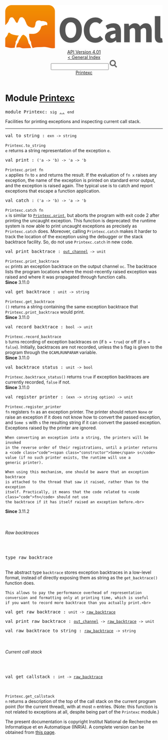 <!-- ((! set title API !)) ((! set documentation !)) ((! set api !)) ((! set nobreadcrumb !)) -->
<div class="api"><header><nav class="toc brand"><a class="brand" href="https://ocaml.org/"><img src="colour-logo-gray.svg" class="svg" alt="OCaml"></a></nav><nav class="toc"><div class="toc_version"><a href="/docs" id="version-select">API Version 4.01</a></div><a href="index.html">&lt; General Index</a><div class="api_search"><input type="text" name="apisearch" id="api_search" oninput="mySearch(false);" onkeypress="this.oninput();" onclick="this.oninput();" onpaste="this.oninput();">
<img src="search_icon.svg" alt="Search" class="svg" onclick="mySearch(false)"></div>
<div id="search_results"></div><div class="toc_title"><a href="#top">Printexc</a></div><ul></ul></nav></header>

<h1>Module <a href="type_Printexc.html">Printexc</a></h1>

<pre><span class="keyword">module</span> Printexc: <code class="code"><span class="keyword">sig</span></code> <a href="Printexc.html">..</a> <code class="code"><span class="keyword">end</span></code></pre><div class="info module top">
Facilities for printing exceptions and inspecting current call stack.<br>
</div>
<hr width="100%">

<pre><span id="VALto_string"><span class="keyword">val</span> to_string</span> : <code class="type">exn -&gt; string</code></pre><div class="info ">
<code class="code"><span class="constructor">Printexc</span>.to_string e</code> returns a string representation of
   the exception <code class="code">e</code>.<br>
</div>

<pre><span id="VALprint"><span class="keyword">val</span> print</span> : <code class="type">('a -&gt; 'b) -&gt; 'a -&gt; 'b</code></pre><div class="info ">
<code class="code"><span class="constructor">Printexc</span>.print fn x</code> applies <code class="code">fn</code> to <code class="code">x</code> and returns the result.
   If the evaluation of <code class="code">fn x</code> raises any exception, the
   name of the exception is printed on standard error output,
   and the exception is raised again.
   The typical use is to catch and report exceptions that
   escape a function application.<br>
</div>

<pre><span id="VALcatch"><span class="keyword">val</span> catch</span> : <code class="type">('a -&gt; 'b) -&gt; 'a -&gt; 'b</code></pre><div class="info ">
<code class="code"><span class="constructor">Printexc</span>.catch fn x</code> is similar to <a href="Printexc.html#VALprint"><code class="code"><span class="constructor">Printexc</span>.print</code></a>, but
   aborts the program with exit code 2 after printing the
   uncaught exception.  This function is deprecated: the runtime
   system is now able to print uncaught exceptions as precisely
   as <code class="code"><span class="constructor">Printexc</span>.catch</code> does.  Moreover, calling <code class="code"><span class="constructor">Printexc</span>.catch</code>
   makes it harder to track the location of the exception
   using the debugger or the stack backtrace facility.
   So, do not use <code class="code"><span class="constructor">Printexc</span>.catch</code> in new code.<br>
</div>

<pre><span id="VALprint_backtrace"><span class="keyword">val</span> print_backtrace</span> : <code class="type"><a href="Pervasives.html#TYPEout_channel">out_channel</a> -&gt; unit</code></pre><div class="info ">
<code class="code"><span class="constructor">Printexc</span>.print_backtrace oc</code> prints an exception backtrace
    on the output channel <code class="code">oc</code>.  The backtrace lists the program
    locations where the most-recently raised exception was raised
    and where it was propagated through function calls.<br>
<b>Since</b> 3.11.0<br>
</div>

<pre><span id="VALget_backtrace"><span class="keyword">val</span> get_backtrace</span> : <code class="type">unit -&gt; string</code></pre><div class="info ">
<code class="code"><span class="constructor">Printexc</span>.get_backtrace ()</code> returns a string containing the
    same exception backtrace that <code class="code"><span class="constructor">Printexc</span>.print_backtrace</code> would
    print.<br>
<b>Since</b> 3.11.0<br>
</div>

<pre><span id="VALrecord_backtrace"><span class="keyword">val</span> record_backtrace</span> : <code class="type">bool -&gt; unit</code></pre><div class="info ">
<code class="code"><span class="constructor">Printexc</span>.record_backtrace b</code> turns recording of exception backtraces
    on (if <code class="code">b = <span class="keyword">true</span></code>) or off (if <code class="code">b = <span class="keyword">false</span></code>).  Initially, backtraces
    are not recorded, unless the <code class="code">b</code> flag is given to the program
    through the <code class="code"><span class="constructor">OCAMLRUNPARAM</span></code> variable.<br>
<b>Since</b> 3.11.0<br>
</div>

<pre><span id="VALbacktrace_status"><span class="keyword">val</span> backtrace_status</span> : <code class="type">unit -&gt; bool</code></pre><div class="info ">
<code class="code"><span class="constructor">Printexc</span>.backtrace_status()</code> returns <code class="code"><span class="keyword">true</span></code> if exception
    backtraces are currently recorded, <code class="code"><span class="keyword">false</span></code> if not.<br>
<b>Since</b> 3.11.0<br>
</div>

<pre><span id="VALregister_printer"><span class="keyword">val</span> register_printer</span> : <code class="type">(exn -&gt; string option) -&gt; unit</code></pre><div class="info ">
<code class="code"><span class="constructor">Printexc</span>.register_printer fn</code> registers <code class="code">fn</code> as an exception
    printer.  The printer should return <code class="code"><span class="constructor">None</span></code> or raise an exception
    if it does not know how to convert the passed exception, and <code class="code"><span class="constructor">Some</span>
    s</code> with <code class="code">s</code> the resulting string if it can convert the passed
    exception. Exceptions raised by the printer are ignored.
<p>

    When converting an exception into a string, the printers will be invoked
    in the reverse order of their registrations, until a printer returns
    a <code class="code"><span class="constructor">Some</span> s</code> value (if no such printer exists, the runtime will use a
    generic printer).
</p><p>

    When using this mechanism, one should be aware that an exception backtrace
    is attached to the thread that saw it raised, rather than to the exception
    itself. Practically, it means that the code related to <code class="code">fn</code> should not use
    the backtrace if it has itself raised an exception before.<br>
<b>Since</b> 3.11.2<br>
</p></div>
<br>
<h6 id="6_Rawbacktraces">Raw backtraces</h6><br>

<pre><span id="TYPEraw_backtrace"><span class="keyword">type</span> <code class="type"></code>raw_backtrace</span> </pre>

<br>
The abstract type <code class="code">backtrace</code> stores exception backtraces in
    a low-level format, instead of directly exposing them as string as
    the <code class="code">get_backtrace()</code> function does.
<p>

    This allows to pay the performance overhead of representation
    conversion and formatting only at printing time, which is useful
    if you want to record more backtrace than you actually print.<br>

</p><pre><span id="VALget_raw_backtrace"><span class="keyword">val</span> get_raw_backtrace</span> : <code class="type">unit -&gt; <a href="Printexc.html#TYPEraw_backtrace">raw_backtrace</a></code></pre>
<pre><span id="VALprint_raw_backtrace"><span class="keyword">val</span> print_raw_backtrace</span> : <code class="type"><a href="Pervasives.html#TYPEout_channel">out_channel</a> -&gt; <a href="Printexc.html#TYPEraw_backtrace">raw_backtrace</a> -&gt; unit</code></pre>
<pre><span id="VALraw_backtrace_to_string"><span class="keyword">val</span> raw_backtrace_to_string</span> : <code class="type"><a href="Printexc.html#TYPEraw_backtrace">raw_backtrace</a> -&gt; string</code></pre><br>
<h6 id="6_Currentcallstack">Current call stack</h6><br>

<pre><span id="VALget_callstack"><span class="keyword">val</span> get_callstack</span> : <code class="type">int -&gt; <a href="Printexc.html#TYPEraw_backtrace">raw_backtrace</a></code></pre><br>
<code class="code"><span class="constructor">Printexc</span>.get_callstack n</code> returns a description of the top of the
    call stack on the current program point (for the current thread),
    with at most <code class="code">n</code> entries.  (Note: this function is not related to
    exceptions at all, despite being part of the <code class="code"><span class="constructor">Printexc</span></code> module.)<br>
<div class="copyright">The present documentation is copyright Institut National de Recherche en Informatique et en Automatique (INRIA). A complete version can be obtained from <a href="http://caml.inria.fr/pub/docs/manual-ocaml/">this page</a>.</div></div>